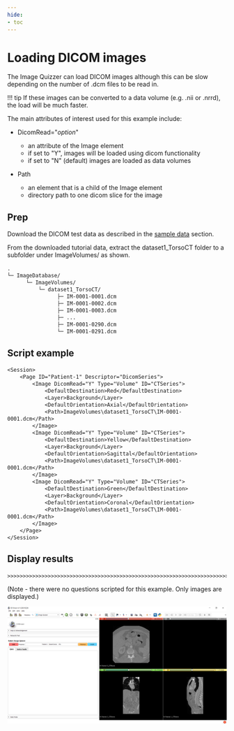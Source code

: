 ```yaml
---
hide:
- toc
---
```

<!-- let javascript handle toc on left sidebar -->
# Loading DICOM images

The Image Quizzer can load DICOM images although this can be slow depending on the number of .dcm files to be read in.

!!! tip
    If these images can be converted to a data volume (e.g. .nii or .nrrd), the load will be much faster.


The main attributes of interest used for this example include:

- DicomRead="*option*"
    - an attribute of the Image element
	- if set to "Y", images will be loaded using dicom functionality
	- if set to "N" (default) images are loaded as data volumes
	
- Path
    - an element that is a child of the Image element
    - directory path to one dicom slice for the image
	


## Prep

Download the DICOM test data as described in the [sample data](sample_data.md#tutorial-data-links) section.



From the downloaded tutorial data, extract the dataset1_TorsoCT folder to a subfolder under ImageVolumes/ as shown.

```
.
└─ ImageDatabase/
      └─ ImageVolumes/
          └─ dataset1_TorsoCT/
                ├─ IM-0001-0001.dcm
                ├─ IM-0001-0002.dcm
                ├─ IM-0001-0003.dcm
				├─ ...
                ├─ IM-0001-0290.dcm
                └─ IM-0001-0291.dcm
```

## Script example

```
<Session>
	<Page ID="Patient-1" Descriptor="DicomSeries">
		<Image DicomRead="Y" Type="Volume" ID="CTSeries">
			<DefaultDestination>Red</DefaultDestination>
			<Layer>Background</Layer>
			<DefaultOrientation>Axial</DefaultOrientation>
			<Path>ImageVolumes\dataset1_TorsoCT\IM-0001-0001.dcm</Path>
		</Image>
		<Image DicomRead="Y" Type="Volume" ID="CTSeries">
			<DefaultDestination>Yellow</DefaultDestination>
			<Layer>Background</Layer>
			<DefaultOrientation>Sagittal</DefaultOrientation>
			<Path>ImageVolumes\dataset1_TorsoCT\IM-0001-0001.dcm</Path>
		</Image>
		<Image DicomRead="Y" Type="Volume" ID="CTSeries">
			<DefaultDestination>Green</DefaultDestination>
			<Layer>Background</Layer>
			<DefaultOrientation>Coronal</DefaultOrientation>
			<Path>ImageVolumes\dataset1_TorsoCT\IM-0001-0001.dcm</Path>
		</Image>
	</Page>
</Session>
```

## Display results

```
>>>>>>>>>>>>>>>>>>>>>>>>>>>>>>>>>>>>>>>>>>>>>>>>>>>>>>>>>>>>>>>>>>>>>>>
```
(Note - there were no questions scripted for this example. Only images are displayed.)

![Loading dicom data](assets/Example_DicomLoad.png)
